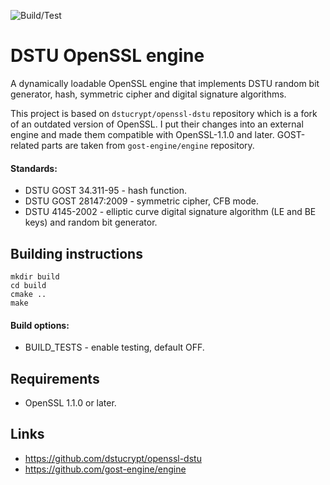 ![Build/Test](https://github.com/madf/dstu-engine/workflows/CMake/badge.svg)

# DSTU OpenSSL engine

A dynamically loadable OpenSSL engine that implements DSTU random bit generator, hash, symmetric cipher and digital signature algorithms.

This project is based on `dstucrypt/openssl-dstu` repository which is a fork of an outdated version of OpenSSL. I put their changes into an external engine and made them compatible with OpenSSL-1.1.0 and later. GOST-related parts are taken from `gost-engine/engine` repository.

#### Standards:
 * DSTU GOST 34.311-95 - hash function.
 * DSTU GOST 28147:2009 - symmetric cipher, CFB mode.
 * DSTU 4145-2002 - elliptic curve digital signature algorithm (LE and BE keys) and random bit generator.

## Building instructions
```
mkdir build
cd build
cmake ..
make
```
#### Build options:
 * BUILD_TESTS - enable testing, default OFF.

## Requirements
 * OpenSSL 1.1.0 or later.

## Links
 * https://github.com/dstucrypt/openssl-dstu
 * https://github.com/gost-engine/engine
